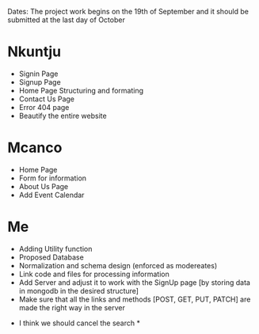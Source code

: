 Dates: The project work begins on the 19th of September  and it should be submitted at the last day of October

Nkuntju
=======

- Signin Page
- Signup Page
- Home Page Structuring and formating 
- Contact Us Page
- Error 404 page
- Beautify the entire website

Mcanco
======
- Home Page
- Form for information
- About Us Page
- Add Event Calendar


Me 
====
- Adding Utility function
- Proposed Database
- Normalization and schema design (enforced as modereates)
- Link code and files for processing information
- Add Server and adjust it to work with the SignUp page [by storing data in mongodb in the desired structure]
- Make sure that all the links and methods [POST, GET, PUT, PATCH] are made the right way in the server


* I think we should cancel the search *